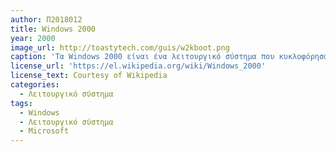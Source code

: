```yaml
---
author: Π2018012
title: Windows 2000
year: 2000
image_url: http://toastytech.com/guis/w2kboot.png
caption: 'Τα Windows 2000 είναι ένα λειτουργικό σύστημα που κυκλοφόρησαν για βιομηχανοποίηση στις 15 Δεκεμβρίου του 1999 και διαθέσιμα στις 17 Φεβρουαρίου του 2000. Σχεδιάστηκαν με γνώμονα τη δοκιμασμένη βάση κώδικα των Windows NT 4.0 και τα πρόσθεσαν σημαντικές βελτιώσεις στην αξιοπιστία, στην ευκολία χρήσης, στη συμβατότητα πρόσβασης στο διαδίκτυο (Internet) και στην υποστήριξη της χρήσης φορητών υπολογιστών.'
license_url: 'https://el.wikipedia.org/wiki/Windows_2000'
license_text: Courtesy of Wikipedia
categories:
  - Λειτουργικό σύστημα
tags:
  - Windows
  - Λειτουργικό σύστημα
  - Microsoft
---
```


